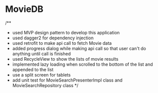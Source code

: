 # MovieDB

/**
 * used MVP design pattern to develop this application
 * used dagger2 for dependency injection
 * used retrofit to make api call to fetch Movie data
 * added progress dialog while making api call so that user can't do anything until call is finished
 * used RecycleView to show the lists of movie results
 * implemented lazy loading when scrolled to the bottom of the list and appended to the list
 * use a split screen for tablets
 * add unit test for MovieSearchPresenterImpl class and MovieSearchRepository class
 */
